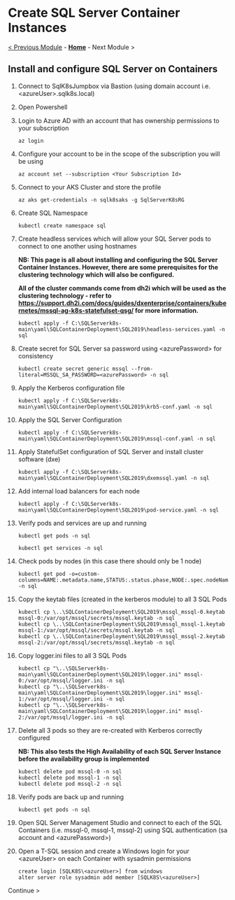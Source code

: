 # Create SQL Server Container Instances

[< Previous Module](../modules/kerberos.md) - **[Home](../README.md)** - Next Module \>

## Install and configure SQL Server on Containers

1. Connect to SqlK8sJumpbox via Bastion (using domain account i.e. \<azureUser\>.sqlk8s.local)

2. Open Powershell

3. Login to Azure AD with an account that has ownership permissions to your subscription

    ```text
    az login
    ```

4.	Configure your account to be in the scope of the subscription you will be using

    ```text
    az account set --subscription <Your Subscription Id>
    ```

5. Connect to your AKS Cluster and store the profile

    ```text
    az aks get-credentials -n sqlk8saks -g SqlServerK8sRG
    ```

6. Create SQL Namespace

    ```text
    kubectl create namespace sql
    ```

7. Create headless services which will allow your SQL Server pods to connect to one another using hostnames

    **NB: This page is all about installing and configuring the SQL Server Container Instances.  However, there are some prerequisites for the clustering technology which will also be configured.**

    **All of the cluster commands come from dh2i which will be used as the clustering technology - refer to https://support.dh2i.com/docs/guides/dxenterprise/containers/kubernetes/mssql-ag-k8s-statefulset-qsg/ for more information.**

    ```text
    kubectl apply -f C:\SQLServerk8s-main\yaml\SQLContainerDeployment\SQL2019\headless-services.yaml -n sql
    ```

8. Create secret for SQL Server sa password using \<azurePassword\> for consistency

    ```text
    kubectl create secret generic mssql --from-literal=MSSQL_SA_PASSWORD=<azurePassword> -n sql
    ```

9. Apply the Kerberos configuration file

    ```text
    kubectl apply -f C:\SQLServerk8s-main\yaml\SQLContainerDeployment\SQL2019\krb5-conf.yaml -n sql
    ```

10. Apply the SQL Server Configuration

    ```text
    kubectl apply -f C:\SQLServerk8s-main\yaml\SQLContainerDeployment\SQL2019\mssql-conf.yaml -n sql
    ```

11. Apply StatefulSet configuration of SQL Server and install cluster software (dxe)

    ```text
    kubectl apply -f C:\SQLServerk8s-main\yaml\SQLContainerDeployment\SQL2019\dxemssql.yaml -n sql
    ```

12. Add internal load balancers for each node

    ```text
    kubectl apply -f C:\SQLServerk8s-main\yaml\SQLContainerDeployment\SQL2019\pod-service.yaml -n sql
    ```

13. Verify pods and services are up and running

    ```text
    kubectl get pods -n sql
    ```

    ```text
    kubectl get services -n sql
    ```

14. Check pods by nodes (in this case there should only be 1 node)

    ```text
    kubectl get pod -o=custom-columns=NAME:.metadata.name,STATUS:.status.phase,NODE:.spec.nodeName -n sql
    ```

15. Copy the keytab files (created in the kerberos module) to all 3 SQL Pods

    ```text
    kubectl cp \..\SQLContainerDeployment\SQL2019\mssql_mssql-0.keytab mssql-0:/var/opt/mssql/secrets/mssql.keytab -n sql
    kubectl cp \..\SQLContainerDeployment\SQL2019\mssql_mssql-1.keytab mssql-1:/var/opt/mssql/secrets/mssql.keytab -n sql
    kubectl cp \..\SQLContainerDeployment\SQL2019\mssql_mssql-2.keytab mssql-2:/var/opt/mssql/secrets/mssql.keytab -n sql
    ```

16. Copy logger.ini files to all 3 SQL Pods

    ```text
    kubectl cp "\..\SQLServerk8s-main\yaml\SQLContainerDeployment\SQL2019\logger.ini" mssql-0:/var/opt/mssql/logger.ini -n sql
    kubectl cp "\..\SQLServerk8s-main\yaml\SQLContainerDeployment\SQL2019\logger.ini" mssql-1:/var/opt/mssql/logger.ini -n sql
    kubectl cp "\..\SQLServerk8s-main\yaml\SQLContainerDeployment\SQL2019\logger.ini" mssql-2:/var/opt/mssql/logger.ini -n sql
    ```

17. Delete all 3 pods so they are re-created with Kerberos correctly configured

    **NB: This also tests the High Availability of each SQL Server Instance before the availability group is implemented**

    ```text
    kubectl delete pod mssql-0 -n sql
    kubectl delete pod mssql-1 -n sql
    kubectl delete pod mssql-2 -n sql
    ```

18. Verify pods are back up and running

    ```text
    kubectl get pods -n sql
    ```

19. Open SQL Server Management Studio and connect to each of the SQL Containers (i.e. mssql-0, mssql-1, mssql-2) using SQL authentication (sa account and \<azurePassword\>)

20. Open a T-SQL session and create a Windows login for your \<azureUser\> on each Container with sysadmin permissions

    ```text
    create login [SQLK8S\<azureUser>] from windows
    alter server role sysadmin add member [SQLK8S\<azureUser>]
    ```

Continue \>
